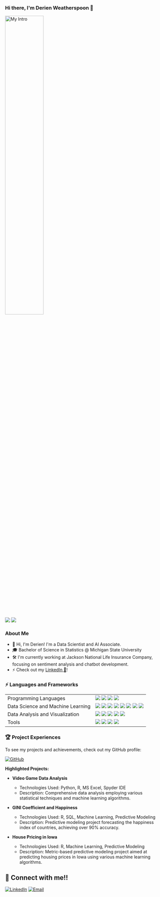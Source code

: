 ### Hi there, I'm Derien Weatherspoon 👋

<img src='https://media.licdn.com/dms/image/D5616AQGh1ob8JvtYMQ/profile-displaybackgroundimage-shrink_350_1400/0/1719090937681?e=1724889600&v=beta&t=M5rimIaWciZql6BxgT3ZcY-EZbvMwYLb_ukycEomWro' title='Derien Weatherspoon' width='50%' alt='My Intro' />

![](https://github.com/dweath411/stats/blob/master/generated/overview.svg)
![](https://github.com/dweath411/stats/blob/master/generated/languages.svg)

### About Me

- 👋 Hi, I'm Derien! I'm a Data Scientist and AI Associate.
- 🎓 Bachelor of Science in Statistics @ Michigan State University
- 🛠️ I'm currently working at Jackson National Life Insurance Company, focusing on sentiment analysis and chatbot development.
- ⚡ Check out my <a href="https://www.linkedin.com/in/derienweatherspoon/" target="_blank" rel="noreferrer noopener">LinkedIn 🔵</a>!

### ⚡ Languages and Frameworks
<table>
  <tr>
    <td>Programming Languages</td>
    <td>
      <img src="https://img.shields.io/badge/Python-3670A0?style=flat-square&logo=python&logoColor=ffdd54"/>
      <img src="https://img.shields.io/badge/R-%23276DC3.svg?style=flat-square&logo=r&logoColor=white"/>
      <img src="https://img.shields.io/badge/SQL-%2300f.svg?style=flat-square&logo=sqlite&logoColor=white"/>
      <img src="https://img.shields.io/badge/Julia-%231A1A1A.svg?style=flat-square&logo=julia&logoColor=white"/>
    </td>
  </tr>

  <tr>
    <td>Data Science and Machine Learning</td>
    <td>
      <img src="https://img.shields.io/badge/Sci--kit%20learn-%23F7931E.svg?style=flat-square&logo=scikit-learn&logoColor=white"/>
      <img src="https://img.shields.io/badge/PyTorch-%23EE4C2C.svg?style=flat-square&logo=pytorch&logoColor=white"/>
      <img src="https://img.shields.io/badge/MLflow-%231E4C5C.svg?style=flat-square&logo=mlflow&logoColor=white"/>
      <img src="https://img.shields.io/badge/NLP-%23000000.svg?style=flat-square&logo=python&logoColor=white"/>
      <img src="https://img.shields.io/badge/LLAMA--2-%232769AF.svg?style=flat-square&logo=llama&logoColor=white"/>
      <img src="https://img.shields.io/badge/BERT-%2349B4E6.svg?style=flat-square&logo=bert&logoColor=white"/>
      <img src="https://img.shields.io/badge/GPT-%237FBB00.svg?style=flat-square&logo=gpt&logoColor=white"/>
      <img src="https://img.shields.io/badge/XGBoost-%23FF6600.svg?style=flat-square&logo=xgboost&logoColor=white"/>
    </td>
  </tr>

  <tr>
    <td>Data Analysis and Visualization</td>
    <td>
      <img src="https://img.shields.io/badge/Tableau-%23E97627.svg?style=flat-square&logo=tableau&logoColor=white"/>
      <img src="https://img.shields.io/badge/Power%20BI-%23F2C811.svg?style=flat-square&logo=power-bi&logoColor=white"/>
      <img src="https://img.shields.io/badge/Bayesian%20Methods-%232093FF.svg?style=flat-square&logo=bayesian-methods&logoColor=white"/>
      <img src="https://img.shields.io/badge/A/B%20Testing-%23FF6600.svg?style=flat-square&logo=ab-testing&logoColor=white"/>
      <img src="https://img.shields.io/badge/Data%20Pipelines-%231572B6.svg?style=flat-square&logo=data-pipelines&logoColor=white"/>
    </td>
  </tr>

  <tr>
    <td>Tools</td>
    <td>
      <img src="https://img.shields.io/badge/Git-%23F05032.svg?style=flat-square&logo=git&logoColor=white"/>
      <img src="https://img.shields.io/badge/Azure%20Databricks-%230072C6.svg?style=flat-square&logo=databricks&logoColor=white"/>
      <img src="https://img.shields.io/badge/Apache%20Spark-%23E25A1C.svg?style=flat-square&logo=apache-spark&logoColor=white"/>
      <img src="https://img.shields.io/badge/Spyder%20IDE-%231E4C5C.svg?style=flat-square&logo=spyder-ide&logoColor=white"/>
    </td>
  </tr>
</table>

### 🏆 Project Experiences

To see my projects and achievements, check out my GitHub profile:

[![GitHub](https://img.shields.io/badge/GitHub-Profile-181717?style=flat-square&logo=github&logoColor=white)](https://github.com/dweath411)

**Highlighted Projects:**

- **Video Game Data Analysis**
  - Technologies Used: Python, R, MS Excel, Spyder IDE
  - Description: Comprehensive data analysis employing various statistical techniques and machine learning algorithms.

- **GINI Coefficient and Happiness**
  - Technologies Used: R, SQL, Machine Learning, Predictive Modeling
  - Description: Predictive modeling project forecasting the happiness index of countries, achieving over 90% accuracy.

- **House Pricing in Iowa**
  - Technologies Used: R, Machine Learning, Predictive Modeling
  - Description: Metric-based predictive modeling project aimed at predicting housing prices in Iowa using various machine learning algorithms.

## 🤝 Connect with me!!

[![LinkedIn](https://img.shields.io/badge/LinkedIn-%230077B5.svg?style=for-the-badge&logo=linkedin&logoColor=white)](https://www.linkedin.com/in/derienweatherspoon)
[![Email](https://img.shields.io/badge/Email-%23D14836.svg?style=for-the-badge&logo=gmail&logoColor=white)](mailto:djamesw411@gmail.com)
